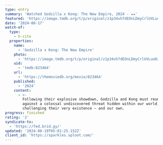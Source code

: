 ```yaml
---
type: entry
summary: 'Watched Godzilla x Kong: The New Empire, 2024 - ★★'
featured: 'https://image.tmdb.org/t/p/original/z1p34vh7dEOnLDmyCrlUVLuoDzd.jpg'
date: '2024-08-17'
watch-of:
  type:
    - h-cite
  properties:
    name:
      - 'Godzilla x Kong: The New Empire'
    photo:
      - 'https://image.tmdb.org/t/p/original/z1p34vh7dEOnLDmyCrlUVLuoDzd.jpg'
    uid:
      - 'tmdb:823464'
    url:
      - 'https://themoviedb.org/movie/823464'
    published:
      - '2024'
    content:
      - >-
        Following their explosive showdown, Godzilla and Kong must reunite
        against a colossal undiscovered threat hidden within our world,
        challenging their very existence – and our own.
progress: finished
rating: '2'
syndicate-to:
  - 'https://fed.brid.gy/'
updated: '2024-08-19T05:01:25.152Z'
client_id: 'https://sparkles.sploot.com/'
---
```


